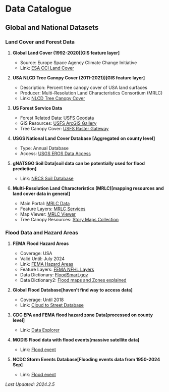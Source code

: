 # Data Catalogue

## Global and National Datasets

### Land Cover and Forest Data

1. **Global Land Cover (1992-2020)[GIS feature layer]**
   - Source: Europe Space Agency Climate Change Initiative
   - Link: [ESA CCI Land Cover](https://sci4ga.maps.arcgis.com/home/item.html?id=1453082255024699af55c960bc3dc1fe)

2. **USA NLCD Tree Canopy Cover (2011-2021))[GIS feature layer]**
   - Description: Percent tree canopy cover of USA land surfaces
   - Producer: Multi-Resolution Land Characteristics Consortium (MRLC)
   - Link: [NLCD Tree Canopy Cover](https://sci4ga.maps.arcgis.com/home/item.html?id=f2d114f071904e1fa11b4bb215dc08f3)

3. **US Forest Service Data**
   - Forest Related Data: [USFS Geodata](https://data.fs.usda.gov/geodata/edw/datasets.php?dsetCategory=environment)
   - GIS Resources: [USFS ArcGIS Gallery](https://usfs.maps.arcgis.com/home/gallery.html?sortField=modified&sortOrder=desc&focus=layers)
   - Tree Canopy Cover: [USFS Raster Gateway](https://data.fs.usda.gov/geodata/rastergateway/treecanopycover/index.php#currentdata)

4. **USGS National Land Cover Database [Aggregated on county level]**
   - Type: Annual Database
   - Access: [USGS EROS Data Access](https://www.usgs.gov/centers/eros/science/data-access)
  
5. **gNATSGO Soil Data[soil data can be potentially used for flood prediction]**
   - Link: [NRCS Soil Database](https://www.nrcs.usda.gov/resources/data-and-reports/gridded-national-soil-survey-geographic-database-gnatsgo)

6. **Multi-Resolution Land Characteristics (MRLC)[mapping resources and land cover data in general]**
   - Main Portal: [MRLC Data](https://www.mrlc.gov/data?f%5B0%5D=project_tax_term_term_parents_tax_term_name%3AAnnual%20NLCD)
   - Feature Layers: [MRLC Services](https://www.mrlc.gov/data-services-page)
   - Map Viewer: [MRLC Viewer](https://www.mrlc.gov/viewer/)
   - Tree Canopy Resources: [Story Maps Collection](https://storymaps.arcgis.com/collections/5f9c11bf49374447bdfaf339fb8f63f3?item=3)

### Flood Data and Hazard Areas

1. **FEMA Flood Hazard Areas**
   - Coverage: USA
   - Valid Until: July 2024
   - Link: [FEMA Hazard Areas](https://sci4ga.maps.arcgis.com/home/item.html?id=2b245b7f816044d7a779a61a5844be23)
   - Feature Layers: [FEMA NFHL Layers](https://hazards.fema.gov/arcgis/rest/services/public/NFHLWMS/MapServer/layers)
   - Data Dictionary: [FloodSmart.gov](https://www.floodsmart.gov/flood-zones-and-maps)
   - Data Dictionary2: [Flood maps and Zones explained](https://www.fema.gov/blog/fema-flood-maps-and-zones-explained)

3. **Global Flood Database[haven't find way to access data]**
   - Coverage: Until 2018
   - Link: [Cloud to Street Database](https://global-flood-database.cloudtostreet.ai/)
   
5. **CDC EPA and FEMA flood hazard zone Data[processed on county level]**
   - Link: [Data Explorer](https://ephtracking.cdc.gov/DataExplorer/)
  
6. **MODIS Flood data with flood events[massive satellite data]**
   - Link: [Flood event](https://www.earthdata.nasa.gov/data/instruments/modis/near-real-time-data/modis-nrt-flood-product)

6. **NCDC Storm Events Database[Flooding events data from 1950-2024 Sep]**
   - Link: [Flood event](https://www.ncdc.noaa.gov/stormevents/ftp.jsp)

_Last Updated: 2024.2.5_
